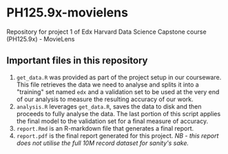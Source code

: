 # PH125.9x-movielens
Repository for project 1 of Edx Harvard Data Science Capstone course (PH125.9x) - MovieLens

## Important files in this repository
1. `get_data.R` was provided as part of the project setup in our courseware. This file retrieves the data we need to analyse and splits it into a "training" set named `edx` and a validation set to be used at the very end of our analysis to measure the resulting accuracy of our work.
2. `analysis.R` leverages `get_data.R`, saves the data to disk and then proceeds to fully analyse the data. The last portion of this script applies the final model to the validation set for a final measure of accuracy.
3. `report.Rmd` is an R-markdown file that generates a final report.
4. `report.pdf` is the final report generated for this project. *NB - this report does not utilise the full 10M record dataset for sanity's sake.*